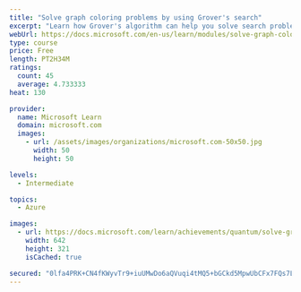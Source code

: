 ```yaml
---
title: "Solve graph coloring problems by using Grover's search"
excerpt: "Learn how Grover's algorithm can help you solve search problems such as graph coloring problems."
webUrl: https://docs.microsoft.com/en-us/learn/modules/solve-graph-coloring-problems-grovers-search/
type: course
price: Free
length: PT2H34M
ratings:
  count: 45
  average: 4.733333
heat: 130

provider:
  name: Microsoft Learn
  domain: microsoft.com
  images:
    - url: /assets/images/organizations/microsoft.com-50x50.jpg
      width: 50
      height: 50

levels:
  - Intermediate

topics:
  - Azure

images:
  - url: https://docs.microsoft.com/learn/achievements/quantum/solve-graph-coloring-problems-grovers-search-social.png
    width: 642
    height: 321
    isCached: true

secured: "0lfa4PRK+CN4fKWyvTr9+iuUMwDo6aQVuqi4tMQ5+bGCkd5MpwUbCFx7FQs7LLZIzjBMerphH14ej18jYjQNOoVUV/lziVx9XEkd5W/k6YjQyW+EGwrwlwJN2xSTN1p64dnV+fAFxjA6uJWCY4sHhCTLjQ93My6cCsyaaZHzB2wGiHrjas7jxaA6g2rukomKXQqkXfOtGmTBQPAZ43sVaEc8816LTACXt1XLYJBdygOtY9fHw9t4PUqwQOGgKBClnyxq5KGIyQyfSzS1WvLrXFTc2HGmoLV/blmmYagX92IKB5YHyILn9qk/Qp1+08QUqptwB3Vs27Za1IIup0fatyJ100QFiUSPgqjQhMuvxgM/If56tldbXraHrz8XRGUnwMrokLa7S26gklHlv8Ot6CPyshOMdI846Uu7TJN7ACg=;gsQCtoejy++U5/xroDyrNA=="
---
```


